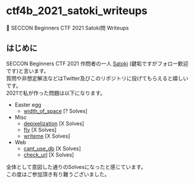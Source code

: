 # ctf4b_2021_satoki_writeups
🔰 SECCON Beginners CTF 2021 Satoki問 Writeups

## はじめに
SECCON Beginners CTF 2021 作問者の一人 [Satoki](https://twitter.com/satoki00) (鍵垢ですがフォロー歓迎です)と言います。  
質問や非想定解法などはTwitter及びこのリポジトリに投げてもらえると嬉しいです。  
2021で私が作った問題は以下になります。  

- Easter egg
  - [width_of_space](misc/width_of_space) [? Solves]  
- Misc
  - [depixelization](misc/depixelization) [X Solves]  
  - [fly](misc/fly) [X Solves]  
  - [writeme](misc/writeme) [X Solves]  
- Web
  - [cant_use_db](web/cant_use_db) [X Solves]  
  - [check_url](web/check_url) [X Solves]  

全体として意図した通りのSolvesになったと感じています。  
この度はご参加頂き有り難うございました。  
